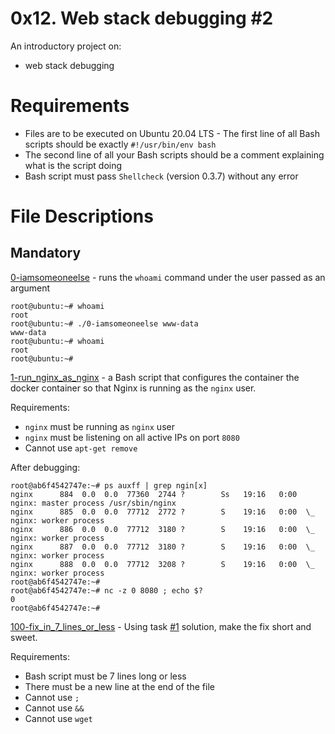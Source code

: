 # 0x12. Web stack debugging #2
An introductory project on:
- web stack debugging

# Requirements
- Files are to be executed on Ubuntu 20.04 LTS - The first line of all Bash scripts should be exactly `#!/usr/bin/env bash`
- The second line of all your Bash scripts should be a comment explaining what is the script doing
- Bash script must pass `Shellcheck` (version 0.3.7) without any error

# File Descriptions
## Mandatory
[0-iamsomeoneelse](./0-iamsomeoneelse) - runs the `whoami` command under the user passed as an argument
```
root@ubuntu:~# whoami
root
root@ubuntu:~# ./0-iamsomeoneelse www-data
www-data
root@ubuntu:~# whoami
root
root@ubuntu:~#
```
[1-run_nginx_as_nginx](./1-run_nginx_as_nginx) - a Bash script that configures the container the docker container so that Nginx is running as the `nginx` user.

Requirements:

- `nginx` must be running as `nginx` user
- `nginx` must be listening on all active IPs on port `8080`
- Cannot use `apt-get remove`

After debugging:
```
root@ab6f4542747e:~# ps auxff | grep ngin[x]
nginx      884  0.0  0.0  77360  2744 ?        Ss   19:16   0:00 nginx: master process /usr/sbin/nginx
nginx      885  0.0  0.0  77712  2772 ?        S    19:16   0:00  \_ nginx: worker process
nginx      886  0.0  0.0  77712  3180 ?        S    19:16   0:00  \_ nginx: worker process
nginx      887  0.0  0.0  77712  3180 ?        S    19:16   0:00  \_ nginx: worker process
nginx      888  0.0  0.0  77712  3208 ?        S    19:16   0:00  \_ nginx: worker process
root@ab6f4542747e:~#
root@ab6f4542747e:~# nc -z 0 8080 ; echo $?
0
root@ab6f4542747e:~#
```
[100-fix_in_7_lines_or_less](./100-fix_in_7_lines_or_less) - Using task [#1](./1-run_nginx_as_nginx) solution, make the fix short and sweet.

Requirements:

- Bash script must be 7 lines long or less
- There must be a new line at the end of the file
- Cannot use `;`
- Cannot use `&&`
- Cannot use `wget`
